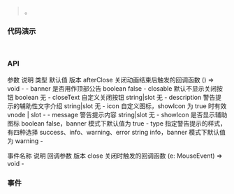 #   

>  。


###  代码演示

```
 
```

### API
参数	说明	类型	默认值	版本
afterClose	关闭动画结束后触发的回调函数	() => void	-	-
banner	是否用作顶部公告	boolean	false	-
closable	默认不显示关闭按钮	boolean	无	-
closeText	自定义关闭按钮	string|slot	无	-
description	警告提示的辅助性文字介绍	string|slot	无	-
icon	自定义图标，showIcon 为 true 时有效	vnode | slot	-	-
message	警告提示内容	string|slot	无	-
showIcon	是否显示辅助图标	boolean	false，banner 模式下默认值为 true	-
type	指定警告提示的样式，有四种选择 success、info、warning、error	string	info，banner 模式下默认值为 warning	-


事件名称	说明	回调参数	版本
close	关闭时触发的回调函数	(e: MouseEvent) => void	-
 


### 事件

 

